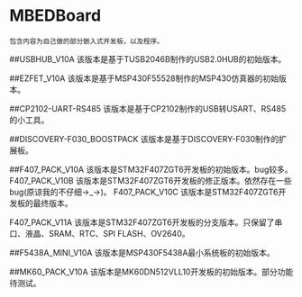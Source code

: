 # MBEDBoard
	包含内容为自己做的部分嵌入式开发板，以及程序。

##USBHUB_V10A
	该版本是基于TUSB2046B制作的USB2.0HUB的初始版本。
	
##EZFET_V10A
	该版本是基于MSP430F55528制作的MSP430仿真器的初始版本。	
	
##CP2102-UART-RS485
	该版本是基于CP2102制作的USB转USART、RS485的小工具。

##DISCOVERY-F030_BOOSTPACK
	该版本是基于DISCOVERY-F030制作的扩展板。
	
##F407_PACK_V10A
	该版本是STM32F407ZGT6开发板的初始版本。bug较多。	
  F407_PACK_V10B
	该版本是STM32F407ZGT6开发板的修正版本。依然存在一些bug(原谅我的不仔细->_->)。
  F407_PACK_V10C
	该版本是STM32F407ZGT6开发板的最终版本。
	
  F407_PACK_V11A
	该版本是STM32F407ZGT6开发板的分支版本。只保留了串口、液晶、SRAM、RTC、SPI FLASH、OV2640。

##F5438A_MINI_V10A
	该版本是MSP430F5438A最小系统板的初始版本。

##MK60_PACK_V10A
	该版本是MK60DN512VLL10开发板的初始版本。部分功能待测试。